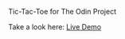 Tic-Tac-Toe for The Odin Project

Take a look here: [Live Demo](https://dasbobbit.github.io/tic-tac-toe/)